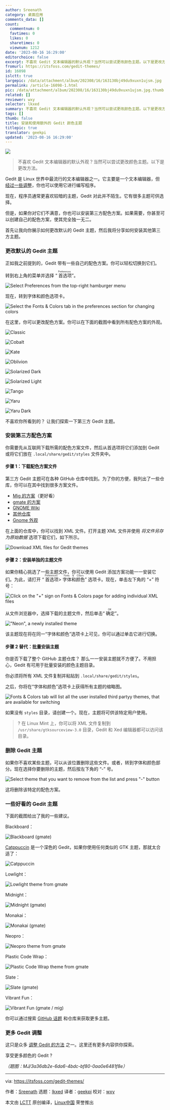 ```yaml
---
author: Sreenath
category: 桌面应用
comments_data: []
count:
  commentnum: 0
  favtimes: 0
  likes: 0
  sharetimes: 0
  viewnum: 1212
date: '2023-08-16 16:29:00'
editorchoice: false
excerpt: 不喜欢 Gedit 文本编辑器的默认外观？当然可以尝试更改颜色主题。以下是更改方法。
fromurl: https://itsfoss.com/gedit-themes/
id: 16098
islctt: true
largepic: /data/attachment/album/202308/16/163130bj49du9xuxn1ujsm.jpg
permalink: /article-16098-1.html
pic: /data/attachment/album/202308/16/163130bj49du9xuxn1ujsm.jpg.thumb.jpg
related: []
reviewer: wxy
selector: lkxed
summary: 不喜欢 Gedit 文本编辑器的默认外观？当然可以尝试更改颜色主题。以下是更改方法。
tags: []
thumb: false
title: 安装和使用额外的 Gedit 颜色主题
titlepic: true
translator: geekpi
updated: '2023-08-16 16:29:00'
---
```


![](/data/attachment/album/202308/16/163130bj49du9xuxn1ujsm.jpg)



> 
> 不喜欢 Gedit 文本编辑器的默认外观？当然可以尝试更改颜色主题。以下是更改方法。
> 
> 
> 


Gedit 是 Linux 世界中最流行的文本编辑器之一。它主要是一个文本编辑器，但 [经过一些调整](https://itsfoss.com/gedit-tweaks/)，你也可以使用它进行编写程序。


现在，程序员通常更喜欢较暗的主题，Gedit 对此并不陌生。它有很多主题可供选择。


但是，如果你对它们不满意，你也可以安装第三方配色方案。如果需要，你甚至可以创建自己的配色方案，使其完全独一无二。


首先让我向你展示如何更改默认的 Gedit 主题，然后我将分享如何安装其他第三方主题。


### 更改默认的 Gedit 主题


正如我之前提到的，Gedit 带有一些自己的配色方案。你可以轻松切换到它们。


转到右上角的菜单并选择 “<ruby> 首选项 <rt>  Preferences </rt></ruby>”。


![Select Preferences from the top-right hamburger menu](/data/attachment/album/202308/16/163202iaxa8je4zj8jj8fp.png)


现在，转到字体和颜色选项卡。


![Select the Fonts & Colors tab in the preferences section for changing colors](/data/attachment/album/202308/16/163202adb3g5wwf1mmwze1.png)


在这里，你可以更改配色方案。你可以在下面的截图中看到所有配色方案的外观。


![Classic](/data/attachment/album/202308/16/163203nrtghpuyxpzybhyy.png)


![Cobalt](/data/attachment/album/202308/16/163203yqqdr6c9cdfcazxa.png)


![Kate](/data/attachment/album/202308/16/163203og5r1g2b1hezana1.png)


![Oblivion](/data/attachment/album/202308/16/163204zs77oeededo9899e.png)


![Solarized Dark](/data/attachment/album/202308/16/163204cq845nd8s46e3m46.png)


![Solarized Light](/data/attachment/album/202308/16/163204mshk7c767cdu44qa.png)


![Tango](/data/attachment/album/202308/16/163205dpukmki4no4qzcf2.png)


![Yaru](/data/attachment/album/202308/16/163205tza9xmo2w55fnq23.png)


![Yaru Dark](/data/attachment/album/202308/16/163205ldf8fx8gtwl6zzlu.png)


不喜欢你所看到的？ 让我们探索一下第三方 Gedit 主题。


### 安装第三方配色方案


你需要先从互联网下载所需的配色方案文件，然后从首选项将它们添加到 Gedit 或将它们放在 `.local/share/gedit/styles` 文件夹中。


#### 步骤 1：下载配色方案文件


第三方 Gedit 主题可在各种 GitHub 仓库中找到。为了你的方便，我列出了一些仓库，你可以在其中找到很多方案文件。


* [Mig 的方案](https://github.com:443/mig/gedit-themes)（更好看）
* [gmate 的方案](https://github.com:443/gmate/gmate/tree/master/styles)
* [GNOME Wiki](https://wiki.gnome.org:443/Projects/GtkSourceView/StyleSchemes)
* [其他仓库](https://github.com:443/topics/gedit-theme)
* [Gnome 外观](https://www.gnome-look.org:443/browse?cat=279&ord=latest)


在上面的仓库中，你可以找到 XML 文件。打开主题 XML 文件并使用 *将文件另存为原始数据* 选项下载它们，如下所示。


![Download XML files for Gedit themes](/data/attachment/album/202308/16/163237ii4nwk4kwvikz0yl.png)


#### 步骤 2：安装单独的主题文件


如果你精心挑选了一些主题文件，你可以使用 Gedit 添加方案功能一一安装它们。为此，请打开 “<ruby> 首选项 <rt>  Preferences </rt></ruby> > <ruby> 字体和颜色 <rt>  Fonts &amp; Colors </rt></ruby>” 选项卡。现在，单击左下角的 “+” 符号：


![Click on the "+" sign on Fonts & Colors page for adding individual XML files](/data/attachment/album/202308/16/163237uf3qd8afvn6madmy.png)


从文件浏览器中，选择下载的主题文件，然后单击“<ruby> 确定 <rt>  OK </rt></ruby>”。


!["Neon", a newly installed theme](/data/attachment/album/202308/16/163238lpqpmpzucbp7u0mw.png)


该主题现在将在同一“字体和颜色”选项卡上可见，你可以通过单击它进行切换。


#### 步骤 2 替代：批量安装主题


你是否下载了整个 GitHub 主题仓库？ 那么一一安装主题就不方便了。不用担心，Gedit 有可用于批量安装的颜色主题目录。


你必须将所有 XML 文件复制并粘贴到 `.local/share/gedit/styles`。


之后，你将在“字体和颜色”选项卡上获得所有主题的缩略图。


![Fonts & Colors tab will list all the user installed third partyy themes, that are available for switching](/data/attachment/album/202308/16/163238zatbda2gk6s45kw4.png)


如果没有 `styles` 目录，请创建一个。现在，主题将可供该特定用户使用。



> 
> ? 在 Linux Mint 上，你可以将 XML 文件复制到 `/usr/share/gtksourceview-3.0` 目录，Gedit 和 Xed 编辑器都可以访问该目录。
> 
> 
> 


### 删除 Gedit 主题


如果你不喜欢某些主题，可以从该位置删除这些文件。或者，转到字体和颜色部分。现在选择你要删除的主题，然后按左下角的 “-” 号。


![Select theme that you want to remove from the list and press "-" button](/data/attachment/album/202308/16/163238exbjcncqg113j0j0.png)


这将删除该特定的配色方案。


### 一些好看的 Gedit 主题


下面的截图给出了我的一些建议。


Blackboard：


![Blackboard (gmate)](/data/attachment/album/202308/16/163238dkhhtt88ktikb8z1.png)


[Catppuccin](https://github.com:443/catppuccin/gedit) 是一个深色的 Gedit，如果你使用任何类似的 GTK 主题，那就太合适了：


![Catppuccin](/data/attachment/album/202308/16/163239dpy9np9y1borohmp.png)


Lowlight：


![Lowlight theme from gmate](/data/attachment/album/202308/16/163239u5sa57rxrzyr4ucv.png)


Midnight：


![Midnight (gmate)](/data/attachment/album/202308/16/163239dc36mhlx60lhc253.png)


Monakai：


![Monakai (gmate)](/data/attachment/album/202308/16/163240l1zw03jejgkzwjqj.png)


Neopro：


![Neopro theme from gmate](/data/attachment/album/202308/16/163240ec1llcsrjebnx9xs.png)


Plastic Code Wrap：


![Plastic Code Wrap theme from gmate](/data/attachment/album/202308/16/163241mpkzkkr9qa9au9a0.png)


Slate：


![Slate (gmate)](/data/attachment/album/202308/16/163241zrnvo9lmd8ztolg9.png)


Vibrant Fun：


![Vibrant Fun (gmate / mig)](/data/attachment/album/202308/16/163241sejf922ff9h9rfeg.png)


你可以通过搜索 [GitHub 话题](https://github.com:443/topics/gedit-theme) 和仓库来获取更多主题。


### 更多 Gedit 调整


这只是众多 [调整 Gedit 的方法](https://itsfoss.com/gedit-tweaks/) 之一。这里还有更多内容供你探索。


享受更多颜色的 Gedit ?


*（题图：MJ/3a36db2e-6da6-4bdc-bf80-0aa0e6481f8e）*




---


via: <https://itsfoss.com/gedit-themes/>


作者：[Sreenath](https://itsfoss.com/author/sreenath/) 选题：[lkxed](https://github.com/lkxed/) 译者：[geekpi](https://github.com/geekpi) 校对：[wxy](https://github.com/wxy)


本文由 [LCTT](https://github.com/LCTT/TranslateProject) 原创编译，[Linux中国](https://linux.cn/) 荣誉推出